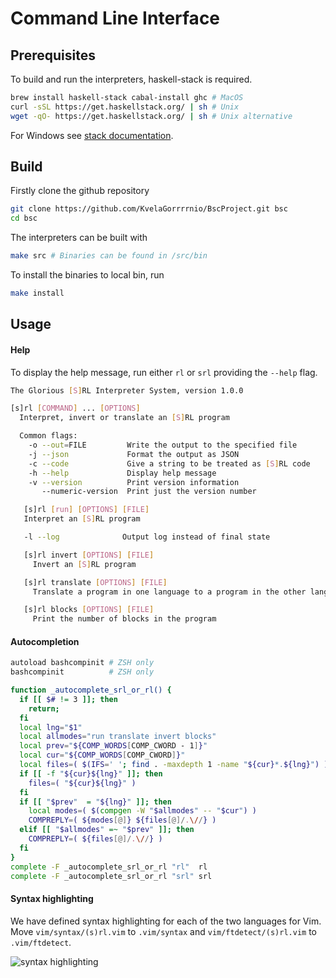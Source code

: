 # Command Line Interface

## Prerequisites

To build and run the interpreters, haskell-stack is required.
```bash
brew install haskell-stack cabal-install ghc # MacOS
curl -sSL https://get.haskellstack.org/ | sh # Unix
wget -qO- https://get.haskellstack.org/ | sh # Unix alternative
```
For Windows see [stack documentation](https://docs.haskellstack.org/en/stable/README/).

## Build

Firstly clone the github repository
```bash
git clone https://github.com/KvelaGorrrrnio/BscProject.git bsc
cd bsc
```

The interpreters can be built with
```bash
make src # Binaries can be found in /src/bin
```

To install the binaries to local bin, run
```bash
make install
```

## Usage

#### Help
To display the help message, run either `rl` or `srl` providing the `--help` flag.
```bash
The Glorious [S]RL Interpreter System, version 1.0.0

[s]rl [COMMAND] ... [OPTIONS]
  Interpret, invert or translate an [S]RL program

  Common flags:
    -o --out=FILE         Write the output to the specified file
    -j --json             Format the output as JSON
    -c --code             Give a string to be treated as [S]RL code
    -h --help             Display help message
    -v --version          Print version information
       --numeric-version  Print just the version number

   [s]rl [run] [OPTIONS] [FILE]
   Interpret an [S]RL program

   -l --log              Output log instead of final state

   [s]rl invert [OPTIONS] [FILE]
     Invert an [S]RL program

   [s]rl translate [OPTIONS] [FILE]
     Translate a program in one language to a program in the other language

   [s]rl blocks [OPTIONS] [FILE]
     Print the number of blocks in the program
```

#### Autocompletion

```bash
autoload bashcompinit # ZSH only
bashcompinit          # ZSH only

function _autocomplete_srl_or_rl() {
  if [[ $# != 3 ]]; then
    return;
  fi
  local lng="$1"
  local allmodes="run translate invert blocks"
  local prev="${COMP_WORDS[COMP_CWORD - 1]}"
  local cur="${COMP_WORDS[COMP_CWORD]}"
  local files=( $(IFS=' '; find . -maxdepth 1 -name "${cur}*.${lng}") )
  if [[ -f "${cur}${lng}" ]]; then
    files=( "${cur}${lng}" )
  fi
  if [[ "$prev"  = "${lng}" ]]; then
    local modes=( $(compgen -W "$allmodes" -- "$cur") )
    COMPREPLY=( ${modes[@]} ${files[@]/.\//} )
  elif [[ "$allmodes" =~ "$prev" ]]; then
    COMPREPLY=( ${files[@]/.\//} )
  fi
}
complete -F _autocomplete_srl_or_rl "rl"  rl
complete -F _autocomplete_srl_or_rl "srl" srl
```

#### Syntax highlighting

We have defined syntax highlighting for each of the two languages for Vim. Move `vim/syntax/(s)rl.vim` to `.vim/syntax` and `vim/ftdetect/(s)rl.vim` to `.vim/ftdetect`.

![syntax highlighting](https://imgur.com/X8KVpHP.png)
